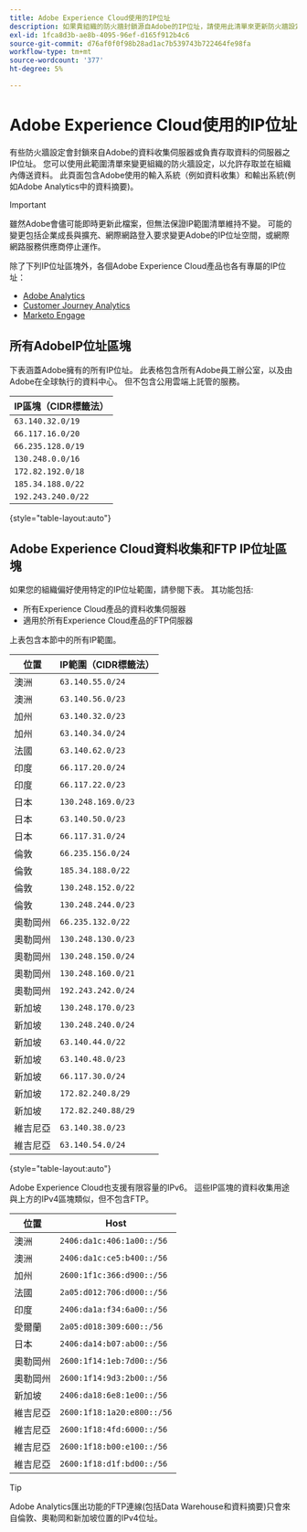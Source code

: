 ```yaml
---
title: Adobe Experience Cloud使用的IP位址
description: 如果貴組織的防火牆封鎖源自Adobe的IP位址，請使用此清單來更新防火牆設定。
exl-id: 1fca8d3b-ae8b-4095-96ef-d165f912b4c6
source-git-commit: d76af0f0f98b28ad1ac7b539743b722464fe98fa
workflow-type: tm+mt
source-wordcount: '377'
ht-degree: 5%

---
```


# Adobe Experience Cloud使用的IP位址

有些防火牆設定會封鎖來自Adobe的資料收集伺服器或負責存取資料的伺服器之IP位址。 您可以使用此範圍清單來變更組織的防火牆設定，以允許存取並在組織內傳送資料。 此頁面包含Adobe使用的輸入系統（例如資料收集）和輸出系統(例如Adobe Analytics中的資料摘要)。

>[!IMPORTANT]
>
>雖然Adobe會儘可能即時更新此檔案，但無法保證IP範圍清單維持不變。 可能的變更包括企業成長與擴充、網際網路登入要求變更Adobe的IP位址空間，或網際網路服務供應商停止運作。

除了下列IP位址區塊外，各個Adobe Experience Cloud產品也各有專屬的IP位址：

* [Adobe Analytics](https://experienceleague.adobe.com/en/docs/analytics/technotes/ip-addresses)
* [Customer Journey Analytics](https://experienceleague.adobe.com/en/docs/analytics-platform/using/technotes/ip-addresses)
* [Marketo Engage](https://experienceleague.adobe.com/en/docs/marketo/using/getting-started/initial-setup/configure-protocols-for-marketo#step-allowlist-marketo-ips)

## 所有AdobeIP位址區塊

下表涵蓋Adobe擁有的所有IP位址。 此表格包含所有Adobe員工辦公室，以及由Adobe在全球執行的資料中心。 但不包含公用雲端上託管的服務。

| IP區塊（CIDR標籤法） |
| --- |
| `63.140.32.0/19` |
| `66.117.16.0/20` |
| `66.235.128.0/19` |
| `130.248.0.0/16` |
| `172.82.192.0/18` |
| `185.34.188.0/22` |
| `192.243.240.0/22` |

{style="table-layout:auto"}

## Adobe Experience Cloud資料收集和FTP IP位址區塊

如果您的組織偏好使用特定的IP位址範圍，請參閱下表。 其功能包括:

* 所有Experience Cloud產品的資料收集伺服器
* 適用於所有Experience Cloud產品的FTP伺服器

上表包含本節中的所有IP範圍。

| 位置 | IP範圍（CIDR標籤法） |
| --- | --- |
| 澳洲 | `63.140.55.0/24` |
| 澳洲 | `63.140.56.0/23` |
| 加州 | `63.140.32.0/23` |
| 加州 | `63.140.34.0/24` |
| 法國 | `63.140.62.0/23` |
| 印度 | `66.117.20.0/24` |
| 印度 | `66.117.22.0/23` |
| 日本 | `130.248.169.0/23` |
| 日本 | `63.140.50.0/23` |
| 日本 | `66.117.31.0/24` |
| 倫敦 | `66.235.156.0/24` |
| 倫敦 | `185.34.188.0/22` |
| 倫敦 | `130.248.152.0/22` |
| 倫敦 | `130.248.244.0/23` |
| 奧勒岡州 | `66.235.132.0/22` |
| 奧勒岡州 | `130.248.130.0/23` |
| 奧勒岡州 | `130.248.150.0/24` |
| 奧勒岡州 | `130.248.160.0/21` |
| 奧勒岡州 | `192.243.242.0/24` |
| 新加坡 | `130.248.170.0/23` |
| 新加坡 | `130.248.240.0/24` |
| 新加坡 | `63.140.44.0/22` |
| 新加坡 | `63.140.48.0/23` |
| 新加坡 | `66.117.30.0/24` |
| 新加坡 | `172.82.240.8/29` |
| 新加坡 | `172.82.240.88/29` |
| 維吉尼亞 | `63.140.38.0/23` |
| 維吉尼亞 | `63.140.54.0/24` |

{style="table-layout:auto"}

Adobe Experience Cloud也支援有限容量的IPv6。 這些IP區塊的資料收集用途與上方的IPv4區塊類似，但不包含FTP。

| 位置 | Host |
| --- | --- |
| 澳洲 | `2406:da1c:406:1a00::/56` |
| 澳洲 | `2406:da1c:ce5:b400::/56` |
| 加州 | `2600:1f1c:366:d900::/56` |
| 法國 | `2a05:d012:706:d000::/56` |
| 印度 | `2406:da1a:f34:6a00::/56` |
| 愛爾蘭 | `2a05:d018:309:600::/56` |
| 日本 | `2406:da14:b07:ab00::/56` |
| 奧勒岡州 | `2600:1f14:1eb:7d00::/56` |
| 奧勒岡州 | `2600:1f14:9d3:2b00::/56` |
| 新加坡 | `2406:da18:6e8:1e00::/56` |
| 維吉尼亞 | `2600:1f18:1a20:e800::/56` |
| 維吉尼亞 | `2600:1f18:4fd:6000::/56` |
| 維吉尼亞 | `2600:1f18:b00:e100::/56` |
| 維吉尼亞 | `2600:1f18:d1f:bd00::/56` |

>[!TIP]
>
>Adobe Analytics匯出功能的FTP連線(包括Data Warehouse和資料摘要)只會來自倫敦、奧勒岡和新加坡位置的IPv4位址。
